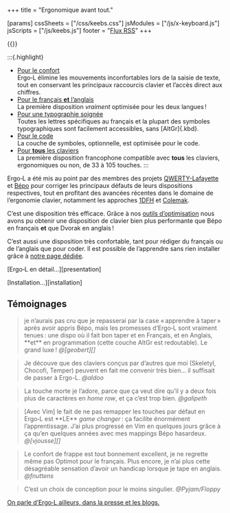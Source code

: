 +++
title = "Ergonomique avant tout."

[params]
cssSheets = ["/css/keebs.css"]
jsModules = ["/js/x-keyboard.js"]
jsScripts = ["/js/keebs.js"]
footer = "[Flux RSS](/articles/index.xml)"
+++

{{<x-keyboard name="Ergo‑L" data="ergol" class="odk" href="/installation">}}

:::{.highlight}
- [Pour le confort][confort]
  <br> Ergo‑L élimine les mouvements inconfortables lors de la saisie de texte,
  tout en conservant les principaux raccourcis clavier et l’accès direct aux
  chiffres.
- [Pour le français **et** l’anglais][optimisation]
  <br> La première disposition *vraiment* optimisée pour les deux langues !
- [Pour une typographie soignée][typographie]
  <br> Toutes les lettres spécifiques au français et la plupart des symboles
  typographiques sont facilement accessibles, sans [AltGr]{.kbd}.
- [Pour le code][code]
  <br> La couche de symboles, optionnelle, est optimisée pour le code.
- [Pour **tous** les claviers][claviers]
  <br> La première disposition francophone compatible avec **tous** les
  claviers, ergonomiques ou non, de 33 à 105 touches.
:::

Ergo‑L a été mis au point par des membres des projets
[QWERTY-Lafayette][Lafayette] et [Bépo][] pour corriger les principaux défauts
de leurs dispositions respectives, tout en profitant des avancées récentes dans
le domaine de l’ergonomie clavier, notamment les approches [1DFH][1dfh] et
[Colemak][optimisation].

C’est une disposition très efficace. Grâce à nos [outils d’optimisation][stats]
nous avons pu obtenir une disposition de clavier bien plus performante que Bépo
en français **et** que Dvorak en anglais !

C’est aussi une disposition très confortable, tant pour rédiger du français ou
de l’anglais que pour coder. Il est possible de l’apprendre sans rien installer
grâce à [notre page dédiée][dactylo].

<nav class="more">
<p> [Ergo‑L en détail…][presentation] </p>
<p> [Installation…][installation] </p>
</nav>


Témoignages
--------------------------------------------------------------------------------

<blockquote>
  je n’aurais pas cru que je repasserai par la case « apprendre à taper » après
  avoir appris Bépo, mais les promesses d’Ergo‑L sont vraiment tenues : une
  dispo où il fait bon taper et en Français, et en Anglais, **et** en
  programmation (cette couche AltGr est redoutable). Le grand luxe !
  <cite>@[geobert][]</cite>
</blockquote>

<blockquote>
  Je découve que des claviers conçus par d’autres que moi (Skeletyl, Chocofi,
  Temper) peuvent en fait me convenir très bien… il suffisait de passer à Ergo-L.
  <cite>@aldoo</cite>
</blockquote>

<blockquote>
  La touche morte je l’adore, parce que ça veut dire qu’il y a deux fois plus de
  caractères en <i lang="en">home row</i>, et ça c’est trop bien.
  <cite>@galipeth</cite>
</blockquote>

<blockquote>
  [Avec Vim] le fait de ne pas remapper les touches par défaut en Ergo‑L est
  **LE** <i lang="en">game changer</i> : ça facilite énormément l’apprentissage.
  J’ai plus progressé en Vim en quelques jours grâce à ça qu’en quelques années
  avec mes mappings Bépo hasardeux.
  <cite>@[vjousse][]</cite>
</blockquote>

<blockquote>
  Le confort de frappe est tout bonnement excellent, je ne regrette même pas
  Optimot  pour le français. Plus encore, je n’ai plus cette désagréable
  sensation d’avoir un handicap lorsque je tape en anglais.
  <cite>@fnuttens</cite>
</blockquote>

<blockquote>
  C’est un choix de conception pour le moins singulier.
  <cite>@Pyjam/Floppy</cite>
</blockquote>

[On parle d’Ergo‑L ailleurs, dans la presse et les blogs.][mentions]


[presentation]: /presentation/
[installation]: /installation/
[optimisation]: /presentation/#plus-optimisé-que-dvorak-et-bépo
[typographie]:  /presentation/#impeccable-en-français
[confort]:      /presentation/#ergonomique-avant-tout
[code]:         /presentation/#redoutable-pour-le-code
[1dfh]:         /presentation/#dfh-1u-distance-from-home

[stats]:     /stats/
[dactylo]:   /dactylo/#ergol
[claviers]:  /claviers/
[mentions]:  /mentions/

[Lafayette]: https://qwerty-lafayette.org
[Bépo]:      https://bepo.fr

[henri]:     https://henriloevenbruck.com
[vjousse]:   https://vimebook.com/fr
[geobert]:   https://geobert.fr/posts/l-apres-bepo-ergo-l/
